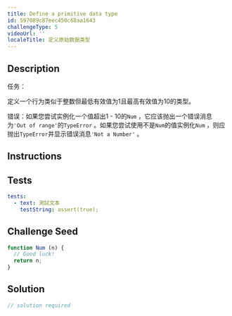 ```yaml
---
title: Define a primitive data type
id: 597089c87eec450c68aa1643
challengeType: 5
videoUrl: ''
localeTitle: 定义原始数据类型
---
```


## Description
<section id="description">任务： <p>定义一个行为类似于整数但最低有效值为1且最高有效值为10的类型。 </p>错误：如果您尝试实例化一个值超出1  -  10的<code>Num</code> ，它应该抛出一个错误消息为<code>&#39;Out of range&#39;</code>的<code>TypeError</code> 。如果您尝试使用不是<code>Num</code>的值实例化<code>Num</code> ，则应抛出<code>TypeError</code>并显示错误消息<code>&#39;Not a Number&#39;</code> 。 </section>

## Instructions
<section id="instructions">
</section>

## Tests
<section id='tests'>

```yml
tests:
  - text: 測試文本
    testString: assert(true);

```

</section>

## Challenge Seed
<section id='challengeSeed'>

<div id='js-seed'>

```js
function Num (n) {
  // Good luck!
  return n;
}

```

</div>



</section>

## Solution
<section id='solution'>

```js
// solution required
```
</section>
